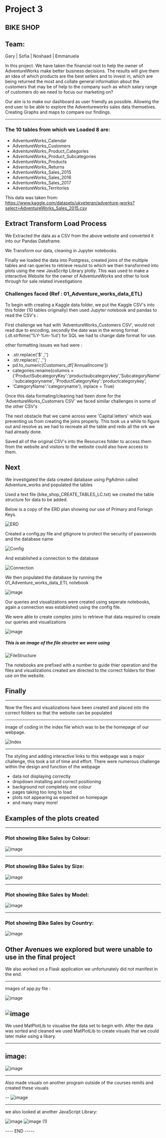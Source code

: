# Project 3

## BIKE SHOP

## Team: 

Gary  |  Sofia  |  Noshaad  |  Emmanuela

In this project. We have taken the financial root to help the owner of AdventureWorks make better business decisions. 
The results will give them an idea of which products are the best sellers and to invest in, which are being returned the most and collate general 
information about the customers that may be of help to the company such as which salary range of customers do we need to focus our marketing on?

Our aim is to make our dashboard as user friendly as possible. Allowing the end user to be 
able to explore the Adventureworks sales data themselves. Creating Graphs and maps to 
compare our findings.

---


### The 10 tables from which we Loaded 8 are:

* AdventureWorks_Calendar
* AdventureWorks_Customers
* AdventureWorks_Product_Categories
* AdventureWorks_Product_Subcategories
* AdventureWorks_Products
* AdventureWorks_Returns
* AdventureWorks_Sales_2015
* AdventureWorks_Sales_2016
* AdventureWorks_Sales_2017
* AdventureWorks_Territories

This data was taken from: https://www.kaggle.com/datasets/ukveteran/adventure-works?select=AdventureWorks_Sales_2015.csv


## Extract Transform Load Process

We Extracted the data as a CSV from the above website and converted it into our Pandas Dataframe. 

We Transform our data, cleaning in Jupyter notebooks.

Finally we loaded the data into Postgress, created joins of the multiple tables and ran queries to retrieve resulst to which
we then transformed into plots using the new JavaScritp Library plotly.
This was used to make a interactive Website for the owner of AdventureWorks and other to look through for sale related investigations


### Challenges faced (Ref : 01_Adventure_works_data_ETL)

To begin with creating a Kaggle data folder, we put the Kaggle CSV's into this folder (10 tables originally) 
then used Jupyter notebook and pandas to read the CSV's :

First challenge we had with 'AdventureWorks_Customers CSV', would not read due to encoding, secondly the date was in the wrong format (.dt.strftime('%Y-%m-%d') for SQL we had to change date format for use. 

other formatting issues we had were :

* .str.replace('$' ,'')
* .str.replace(',' ,'')
* pd.to_numeric(Customers_df['AnnualIncome'])
* categories.rename(columns = {'ProductSubcategoryKey':'productsubcategorykey','SubcategoryName':'subcategoryname', 'ProductCategoryKey':'productcategorykey',
* 'CategoryName':'categoryname'}, inplace = True)

Once this data formating/cleaning had been done for the 'AdventureWorks_Customers CSV' we faced similar challenges in some of the other CSV's

The next obstacle that we came across were 'Capital letters' which was preventing us from creating the joins properly. This took us a while to figure out and resolve as we had to recreate all the table and redo all the ork we had already done.

Saved all of the original CSV's into the Resources folder to access them from the website and visitors to the website could also have access to them.

## Next

We investigated the data created database using PgAdmin called Adventure_works and populated the tables 

Used a text file (bike_shop_CREATE_TABLES_LC.txt) we created the table structure for data to be added.

Below is a copy of the ERD plan showing our use of Primary and Foriegn Keys. 

![ERD](https://user-images.githubusercontent.com/85430216/177748468-7098531c-2ab3-462e-8550-45a653dc7090.png)

Created a config.py file and gitignore to protect the security of passwords and the database name

![Config](https://user-images.githubusercontent.com/85430216/177750268-de507efa-8b1b-4f65-9b1a-ddbcb6aa84b9.PNG)

And established a connection to the database

![Connection](https://user-images.githubusercontent.com/85430216/177749939-1d968aad-2295-48f3-bca6-a310d35eb85a.PNG)

We then populated the database by running the 01_Adventure_works_data_ETL notebook

![image](https://user-images.githubusercontent.com/100169801/177624270-b4c74be0-0295-4dcd-82cc-92483f9ad95b.png)

Our queries and visualizations were created using seperate notebooks, again a connection was established using the config file.

We were able to create complex joins to retrieve that data required to create our queries and visualizations

![image](https://user-images.githubusercontent.com/100169801/177627722-d5838e48-e383-4a9f-beef-5101e032b633.png)


##### This is an image of the file structre we were using 

![FileStructure](https://user-images.githubusercontent.com/85430216/177750419-13c58010-1513-46f7-8d92-bbc3f7c9484c.PNG)

The notebooks are prefixed with a number to guide thier operation and the  files and visualizations created are directed to the correct folders for thier use on the website.

## Finally 
---

Now the files and visualizations have been created and placed into the correct folders so that the website can be populated

---
image of coding in the index file which was to be the homepage of our webpage.

![Index](https://user-images.githubusercontent.com/85430216/177752613-13eaa5ec-1002-4fe0-9cc0-2b16e043f2b0.PNG)

---

The styling and adding interactive links to this webpage was a major challenge, this took a lot of time and effort. There were numerous challenge within the design and function of the webpage

   * data not displaying correctly
   * dropdown installing and correct positioning
   * background not completely one colour
   * pages taking too long to load
   * plots not appearing as expected on homepage
   * and many many more!
    

## Examples of the plots created 
---

### Plot showing Bike Sales by Colour:
![image](https://user-images.githubusercontent.com/100169801/177628252-d457d506-76c6-447e-b921-0e7e57da0a78.png)

---

### Plot showing Bike Sales by Size: 
![image](https://user-images.githubusercontent.com/100169801/177628408-1062e037-1aa6-42f2-b7fc-a14a8abee3e5.png)

---

### Plot showing Bike Sales by Model:
![image](https://user-images.githubusercontent.com/100169801/177628651-622ff9a2-c53b-464d-bfa3-5b2aa34b2a08.png)

---

### Plot showing Bike Sales by Country:
![image](https://user-images.githubusercontent.com/100169801/177628734-82c24546-2cae-4aa4-8b96-da6f68256d4e.png)



## Other Avenues we explored but were unable to use in the final project


We also worked on a Flask application we unfortunately did not manifest in the end.

---
images of app.py file :

![image](https://user-images.githubusercontent.com/100169801/177630956-941cf1f4-30a5-4ed2-9c72-2fa6398b3b45.png)

![image](https://user-images.githubusercontent.com/100169801/177631694-ec900fdd-bec7-41b4-9aa0-b1987d38fbde.png)
---

We used MatPlotLib to visualise the data set to begin with. After the data was sorted and cleaned we used MatPlotLib to
create visuals that we could later make using a libary.

---
image:
--
![image](https://user-images.githubusercontent.com/100169801/177632463-d0c65872-37f3-4874-b3bc-c4b90180e698.png)

---

Also made visuals on another program outside of the courses remits and created these visuals 

--
![image](https://user-images.githubusercontent.com/100169801/177632162-42466ce5-6c07-499a-b214-a0c863265085.png)

---

we also looked at another JavaScript Library:

![image](https://user-images.githubusercontent.com/100169801/177633362-9daa9210-e75a-42a2-b4d8-4122bc988727.png)
![image (1)](https://user-images.githubusercontent.com/100169801/177637644-e4974ddc-46c0-4a0d-bdec-f02df7a547e4.png)


----  END  -----







































































